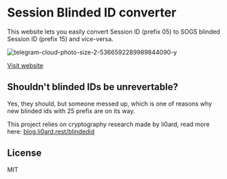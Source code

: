 # Session Blinded ID converter

This website lets you easily convert Session ID (prefix 05) to SOGS blinded Session ID (prefix 15) and vice-versa.

![telegram-cloud-photo-size-2-5366592289989844090-y](https://github.com/user-attachments/assets/c9c8eee7-8726-4fdf-b87a-3cbc07140796)

[Visit website](https://session-blinded-id.pages.dev)

## Shouldn't blinded IDs be unrevertable?

Yes, they should, but someone messed up, which is one of reasons why new blinded ids with 25 prefix are on its way.

This project relies on cryptography research made by li0ard, read more here: [blog.li0ard.rest/blindedid](https://blog.li0ard.rest/blindedid)

## License

MIT
